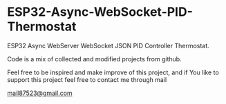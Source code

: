 # ESP32-Async-WebSocket-PID-Thermostat

ESP32 Async WebServer WebSocket JSON PID Controller Thermostat. 

Code is a mix of collected and modified projects from github. 

Feel free to be inspired and make improve of this project, and if You like to support this project feel free to contact me through mail

mail87523@gmail.com
